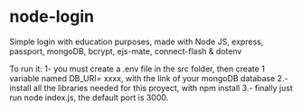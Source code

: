 # node-login
Simple login with education purposes, made with Node JS, express, passport, mongoDB, bcrypt, ejs-mate, connect-flash & dotenv


To run it: 
1- you must create a .env file in the src folder, then create 1 variable named DB_URI= xxxx, with the link of your mongoDB database
2.- install all the libraries needed for this proyect, with npm install
3.- finally just run node index.js, the default port is 3000.
